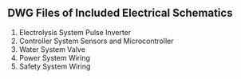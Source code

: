 ## DWG Files of Included Electrical Schematics
1. Electrolysis System Pulse Inverter
2. Controller System Sensors and Microcontroller
3. Water System Valve
4. Power System Wiring
5. Safety System Wiring
